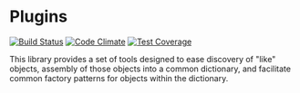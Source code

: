 # Plugins

[![Build Status](https://travis-ci.org/EclipseGc/Plugins.svg?branch=master)](https://travis-ci.org/EclipseGc/Plugins)
[![Code Climate](https://codeclimate.com/github/EclipseGc/Plugins/badges/gpa.svg)](https://codeclimate.com/github/EclipseGc/Plugins)
[![Test Coverage](https://codeclimate.com/github/EclipseGc/Plugins/badges/coverage.svg)](https://codeclimate.com/github/EclipseGc/Plugins/coverage)

This library provides a set of tools designed to ease discovery of "like" objects,
 assembly of those objects into a common dictionary, and facilitate common factory
 patterns for objects within the dictionary.